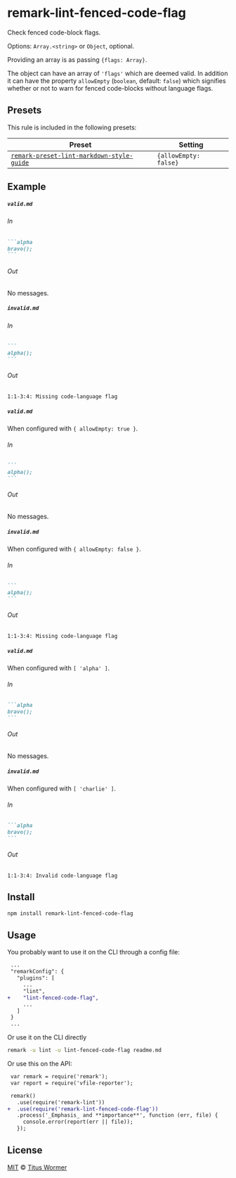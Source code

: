<!--This file is generated-->

# remark-lint-fenced-code-flag

Check fenced code-block flags.

Options: `Array.<string>` or `Object`, optional.

Providing an array is as passing `{flags: Array}`.

The object can have an array of `'flags'` which are deemed valid.
In addition it can have the property `allowEmpty` (`boolean`, default:
`false`) which signifies whether or not to warn for fenced code-blocks
without language flags.

## Presets

This rule is included in the following presets:

| Preset | Setting |
| ------ | ------- |
| [`remark-preset-lint-markdown-style-guide`](https://github.com/remarkjs/remark-lint/tree/master/packages/remark-preset-lint-markdown-style-guide) | `{allowEmpty: false}` |

## Example

##### `valid.md`

###### In

````markdown
```alpha
bravo();
```
````

###### Out

No messages.

##### `invalid.md`

###### In

````markdown
```
alpha();
```
````

###### Out

```text
1:1-3:4: Missing code-language flag
```

##### `valid.md`

When configured with `{ allowEmpty: true }`.

###### In

````markdown
```
alpha();
```
````

###### Out

No messages.

##### `invalid.md`

When configured with `{ allowEmpty: false }`.

###### In

````markdown
```
alpha();
```
````

###### Out

```text
1:1-3:4: Missing code-language flag
```

##### `valid.md`

When configured with `[ 'alpha' ]`.

###### In

````markdown
```alpha
bravo();
```
````

###### Out

No messages.

##### `invalid.md`

When configured with `[ 'charlie' ]`.

###### In

````markdown
```alpha
bravo();
```
````

###### Out

```text
1:1-3:4: Invalid code-language flag
```

## Install

```sh
npm install remark-lint-fenced-code-flag
```

## Usage

You probably want to use it on the CLI through a config file:

```diff
 ...
 "remarkConfig": {
   "plugins": [
     ...
     "lint",
+    "lint-fenced-code-flag",
     ...
   ]
 }
 ...
```

Or use it on the CLI directly

```sh
remark -u lint -u lint-fenced-code-flag readme.md
```

Or use this on the API:

```diff
 var remark = require('remark');
 var report = require('vfile-reporter');

 remark()
   .use(require('remark-lint'))
+  .use(require('remark-lint-fenced-code-flag'))
   .process('_Emphasis_ and **importance**', function (err, file) {
     console.error(report(err || file));
   });
```

## License

[MIT](https://github.com/remarkjs/remark-lint/blob/master/LICENSE) © [Titus Wormer](http://wooorm.com)
